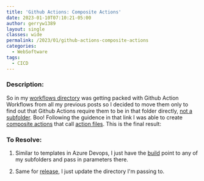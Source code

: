 ```yaml
---
title: 'Github Actions: Composite Actions'
date: 2023-01-10T07:10:21-05:00
author: gerryw1389
layout: single
classes: wide
permalink: /2023/01/github-actions-composite-actions
categories:
  - WebSoftware
tags:
  - CICD
---
```

<!--more-->

### Description:

So in my [workflows directory](https://github.com/gerryw1389/terraform-examples/tree/main/.github/workflows) was getting packed with Github Action Workflows from all my previous posts so I decided to move them only to find out that Github Actions require them to be in that folder directly, [not a subfolder](https://stackoverflow.com/questions/64009546/how-to-run-multiple-github-actions-workflows-from-sub-directories). Boo! Following the guidence in that link I was able to create [composite actions](https://docs.github.com/en/actions/creating-actions/metadata-syntax-for-github-actions#runs-for-composite-actions) that call [action files](https://docs.github.com/en/actions/creating-actions/creating-a-composite-action#creating-an-action-metadata-file). This is the final result:

### To Resolve:

1. Similar to templates in Azure Devops, I just have the [build](https://github.com/gerryw1389/terraform-examples/blob/main/.github/workflows/composite-build.yaml) point to any of my subfolders and pass in parameters there.

1. Same for [release](https://github.com/gerryw1389/terraform-examples/blob/main/.github/workflows/composite-release.yaml), I just update the directory I'm passing to.

